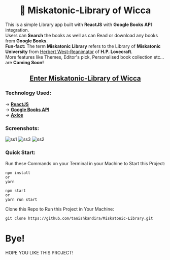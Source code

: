 <h1 align="center"> 📖 Miskatonic-Library of Wicca </h1>

This is a simple Library app built with **ReactJS** with **Google Books API** integration.
<br>
Users can **Search** the books as well as can Read or download any books from **Google Books**.
<br>
**Fun-fact:** The term **Miskatonic Library** refers to the Library of **Miskatonic University** from [Herbert West–Reanimator](https://en.wikipedia.org/wiki/Herbert_West%E2%80%93Reanimator) of **H.P. Lovecraft**.
<br>
More features like Themes, Editor's pick, Personalised book collection etc... are **Coming Soon!**
<h2 align="center"><a href="https://miskatonic-library.netlify.app/">Enter Miskatonic-Library of Wicca</a></h2>

### Technology Used:

-> [**ReactJS**](https://react.dev/)
<br>
-> [**Google Books API**](https://developers.google.com/books/docs/v1/using)
<br>
-> [**Axios**](https://www.npmjs.com/package/axios)

### Screenshots:
![ss1](https://github.com/tanishkandira/Miskatonic-Library/assets/76102402/2c0db581-f191-407f-891f-d12153edd28f)
![ss3](https://github.com/tanishkandira/Miskatonic-Library/assets/76102402/fd59a8d1-3985-45b7-b867-3ed13816aea7)
![ss2](https://github.com/tanishkandira/Miskatonic-Library/assets/76102402/b4c9a46e-8d17-4bcf-bdfb-7792d7a181ed)

### Quick Start:
Run these Commands on your Terminal in your Machine to Start this Project:

```
npm install
or
yarn
```
```
npm start
or
yarn run start
```
Clone this Repo to Run this Project in Your Machine:

```
git clone https://github.com/tanishkandira/Miskatonic-Library.git
```
# Bye!
HOPE YOU LIKE THIS PROJECT!

